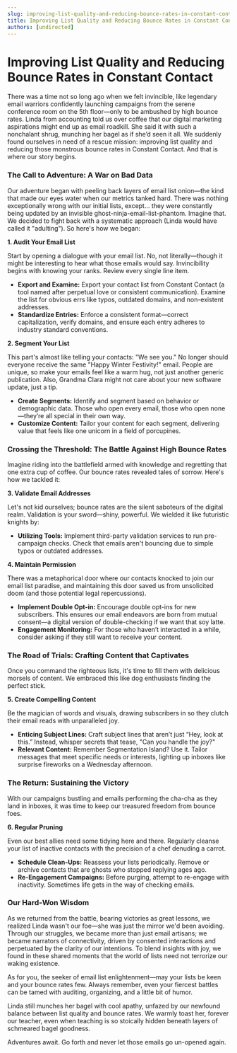 ```yaml
---
slug: improving-list-quality-and-reducing-bounce-rates-in-constant-contact
title: Improving List Quality and Reducing Bounce Rates in Constant Contact
authors: [undirected]
---
```



# Improving List Quality and Reducing Bounce Rates in Constant Contact

There was a time not so long ago when we felt invincible, like legendary email warriors confidently launching campaigns from the serene conference room on the 5th floor—only to be ambushed by high bounce rates. Linda from accounting told us over coffee that our digital marketing aspirations might end up as email roadkill. She said it with such a nonchalant shrug, munching her bagel as if she’d seen it all. We suddenly found ourselves in need of a rescue mission: improving list quality and reducing those monstrous bounce rates in Constant Contact. And that is where our story begins.

### **The Call to Adventure: A War on Bad Data**

Our adventure began with peeling back layers of email list onion—the kind that made our eyes water when our metrics tanked hard. There was nothing exceptionally wrong with our initial lists, except... they were constantly being updated by an invisible ghost-ninja-email-list-phantom. Imagine that. We decided to fight back with a systematic approach (Linda would have called it "adulting"). So here's how we began:

**1. Audit Your Email List**

Start by opening a dialogue with your email list. No, not literally—though it might be interesting to hear what those emails would say. Invincibility begins with knowing your ranks. Review every single line item.

- **Export and Examine:** Export your contact list from Constant Contact (a tool named after perpetual love or consistent communication). Examine the list for obvious errs like typos, outdated domains, and non-existent addresses.
- **Standardize Entries:** Enforce a consistent format—correct capitalization, verify domains, and ensure each entry adheres to industry standard conventions.

**2. Segment Your List**

This part's almost like telling your contacts: "We see you." No longer should everyone receive the same "Happy Winter Festivity!" email. People are unique, so make your emails feel like a warm hug, not just another generic publication. Also, Grandma Clara might not care about your new software update, just a tip.

- **Create Segments:** Identify and segment based on behavior or demographic data. Those who open every email, those who open none—they’re all special in their own way.
- **Customize Content:** Tailor your content for each segment, delivering value that feels like one unicorn in a field of porcupines.

### **Crossing the Threshold: The Battle Against High Bounce Rates**

Imagine riding into the battlefield armed with knowledge and regretting that one extra cup of coffee. Our bounce rates revealed tales of sorrow. Here's how we tackled it:

**3. Validate Email Addresses**

Let's not kid ourselves; bounce rates are the silent saboteurs of the digital realm. Validation is your sword—shiny, powerful. We wielded it like futuristic knights by:

- **Utilizing Tools:** Implement third-party validation services to run pre-campaign checks. Check that emails aren't bouncing due to simple typos or outdated addresses. 

**4. Maintain Permission**

There was a metaphorical door where our contacts knocked to join our email list paradise, and maintaining this door saved us from unsolicited doom (and those potential legal repercussions).

- **Implement Double Opt-in:** Encourage double opt-ins for new subscribers. This ensures our email endeavors are born from mutual consent—a digital version of double-checking if we want that soy latte.
- **Engagement Monitoring:** For those who haven’t interacted in a while, consider asking if they still want to receive your content.

### **The Road of Trials: Crafting Content that Captivates**

Once you command the righteous lists, it's time to fill them with delicious morsels of content. We embraced this like dog enthusiasts finding the perfect stick.

**5. Create Compelling Content**

Be the magician of words and visuals, drawing subscribers in so they clutch their email reads with unparalleled joy.

- **Enticing Subject Lines:** Craft subject lines that aren’t just “Hey, look at this.” Instead, whisper secrets that tease, "Can you handle the joy?"
- **Relevant Content:** Remember Segmentation Island? Use it. Tailor messages that meet specific needs or interests, lighting up inboxes like surprise fireworks on a Wednesday afternoon.

### **The Return: Sustaining the Victory**

With our campaigns bustling and emails performing the cha-cha as they land in inboxes, it was time to keep our treasured freedom from bounce foes.

**6. Regular Pruning**

Even our best allies need some tidying here and there. Regularly cleanse your list of inactive contacts with the precision of a chef denuding a carrot.

- **Schedule Clean-Ups:** Reassess your lists periodically. Remove or archive contacts that are ghosts who stopped replying ages ago.
- **Re-Engagement Campaigns:** Before purging, attempt to re-engage with inactivity. Sometimes life gets in the way of checking emails.

### **Our Hard-Won Wisdom**

As we returned from the battle, bearing victories as great lessons, we realized Linda wasn't our foe—she was just the mirror we'd been avoiding. Through our struggles, we became more than just email artisans; we became narrators of connectivity, driven by consented interactions and perpetuated by the clarity of our intentions. To blend insights with joy, we found in these shared moments that the world of lists need not terrorize our waking existence.

As for you, the seeker of email list enlightenment—may your lists be keen and your bounce rates few. Always remember, even your fiercest battles can be tamed with auditing, organizing, and a little bit of humor.

Linda still munches her bagel with cool apathy, unfazed by our newfound balance between list quality and bounce rates. We warmly toast her, forever our teacher, even when teaching is so stoically hidden beneath layers of schmeared bagel goodness.

Adventures await. Go forth and never let those emails go un-opened again.
```
